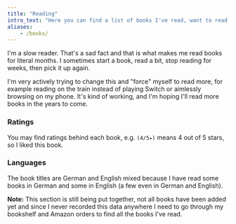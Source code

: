 ```yaml
---
title: "Reading"
intro_text: "Here you can find a list of books I've read, want to read, or am reading."
aliases:
    - /books/
---
```


I'm a slow reader. That's a sad fact and that is what makes me read books for literal months. I sometimes start a book, read a bit, stop reading for weeks, then pick it up again. 

I'm very actively trying to change this and "force" myself to read more, for example reading on the train instead of playing Switch or aimlessly browsing on my phone. It's kind of working, and I'm hoping I'll read more books in the years to come.

### Ratings

You may find ratings behind each book, e.g. `(4/5⭑)` means 4 out of 5 stars, so I liked this book.

### Languages

The book titles are German and English mixed because I have read some books in German and some in English (a few even in German and English). 

**Note:** This section is still being put together, not all books have been added yet and since I never recorded this data anywhere I need to go through my bookshelf and Amazon orders to find all the books I've read.
